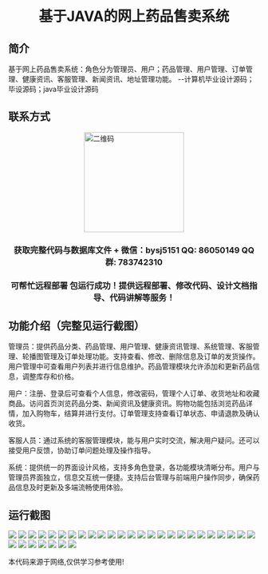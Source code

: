 <p><h1 align="center">基于JAVA的网上药品售卖系统</h1></p>

## 简介
基于网上药品售卖系统：角色分为管理员、用户；药品管理、用户管理、订单管理、健康资讯、客服管理、新闻资讯、地址管理功能。    --计算机毕业设计源码；毕设源码；java毕业设计源码


## 联系方式
<img src="https://bs-1329754181.cos.ap-shanghai.myqcloud.com/wx.jpg" alt="二维码" style="display: block; margin: 0 auto;" width="200px">
<p><h3 align="center">获取完整代码与数据库文件 + 微信：bysj5151 QQ: 86050149 QQ群: 783742310</h3></p>
<p><h3 align="center">可帮忙远程部署 包运行成功！提供远程部署、修改代码、设计文档指导、代码讲解等服务！</h3></p>

## 功能介绍（完整见运行截图）
管理员：提供药品分类、药品管理、用户管理、健康资讯管理、系统管理、客服管理、轮播图管理及订单处理功能。支持查看、修改、删除信息及订单的发货操作。用户管理中可查看用户列表并进行信息维护。药品管理模块允许添加和更新药品信息，调整库存和价格。

用户：注册、登录后可查看个人信息，修改密码，管理个人订单、收货地址和收藏商品。访问首页浏览药品分类、新闻资讯及健康资讯。购物功能包括浏览药品详情，加入购物车，结算并进行支付。订单管理支持查看订单状态、申请退款及确认收货。

客服人员：通过系统的客服管理模块，能与用户实时交流，解决用户疑问。还可以接受用户反馈，协助订单问题处理及操作指导。

系统：提供统一的界面设计风格，支持多角色登录，各功能模块清晰分布。用户与管理员界面独立，信息交互统一便捷。支持后台管理与前端用户操作同步，确保药品信息及时更新及多端流畅使用体验。


## 运行截图
![](https://bs-1329754181.cos.ap-shanghai.myqcloud.com/ssm/OnlinePharmacySystem/img/001.jpg)
![](https://bs-1329754181.cos.ap-shanghai.myqcloud.com/ssm/OnlinePharmacySystem/img/002.jpg)
![](https://bs-1329754181.cos.ap-shanghai.myqcloud.com/ssm/OnlinePharmacySystem/img/003.jpg)
![](https://bs-1329754181.cos.ap-shanghai.myqcloud.com/ssm/OnlinePharmacySystem/img/004.jpg)
![](https://bs-1329754181.cos.ap-shanghai.myqcloud.com/ssm/OnlinePharmacySystem/img/005.jpg)
![](https://bs-1329754181.cos.ap-shanghai.myqcloud.com/ssm/OnlinePharmacySystem/img/006.jpg)
![](https://bs-1329754181.cos.ap-shanghai.myqcloud.com/ssm/OnlinePharmacySystem/img/007.jpg)
![](https://bs-1329754181.cos.ap-shanghai.myqcloud.com/ssm/OnlinePharmacySystem/img/008.jpg)
![](https://bs-1329754181.cos.ap-shanghai.myqcloud.com/ssm/OnlinePharmacySystem/img/009.jpg)
![](https://bs-1329754181.cos.ap-shanghai.myqcloud.com/ssm/OnlinePharmacySystem/img/010.jpg)
![](https://bs-1329754181.cos.ap-shanghai.myqcloud.com/ssm/OnlinePharmacySystem/img/011.jpg)
![](https://bs-1329754181.cos.ap-shanghai.myqcloud.com/ssm/OnlinePharmacySystem/img/012.jpg)
![](https://bs-1329754181.cos.ap-shanghai.myqcloud.com/ssm/OnlinePharmacySystem/img/013.jpg)
![](https://bs-1329754181.cos.ap-shanghai.myqcloud.com/ssm/OnlinePharmacySystem/img/014.jpg)
![](https://bs-1329754181.cos.ap-shanghai.myqcloud.com/ssm/OnlinePharmacySystem/img/015.jpg)
![](https://bs-1329754181.cos.ap-shanghai.myqcloud.com/ssm/OnlinePharmacySystem/img/016.jpg)
![](https://bs-1329754181.cos.ap-shanghai.myqcloud.com/ssm/OnlinePharmacySystem/img/017.jpg)
![](https://bs-1329754181.cos.ap-shanghai.myqcloud.com/ssm/OnlinePharmacySystem/img/018.jpg)
![](https://bs-1329754181.cos.ap-shanghai.myqcloud.com/ssm/OnlinePharmacySystem/img/019.jpg)
![](https://bs-1329754181.cos.ap-shanghai.myqcloud.com/ssm/OnlinePharmacySystem/img/020.jpg)
![](https://bs-1329754181.cos.ap-shanghai.myqcloud.com/ssm/OnlinePharmacySystem/img/021.jpg)
![](https://bs-1329754181.cos.ap-shanghai.myqcloud.com/ssm/OnlinePharmacySystem/img/022.jpg)
![](https://bs-1329754181.cos.ap-shanghai.myqcloud.com/ssm/OnlinePharmacySystem/img/023.jpg)
![](https://bs-1329754181.cos.ap-shanghai.myqcloud.com/ssm/OnlinePharmacySystem/img/024.jpg)
![](https://bs-1329754181.cos.ap-shanghai.myqcloud.com/ssm/OnlinePharmacySystem/img/025.jpg)
![](https://bs-1329754181.cos.ap-shanghai.myqcloud.com/ssm/OnlinePharmacySystem/img/026.jpg)
![](https://bs-1329754181.cos.ap-shanghai.myqcloud.com/ssm/OnlinePharmacySystem/img/027.jpg)
![](https://bs-1329754181.cos.ap-shanghai.myqcloud.com/ssm/OnlinePharmacySystem/img/028.jpg)
![](https://bs-1329754181.cos.ap-shanghai.myqcloud.com/ssm/OnlinePharmacySystem/img/029.jpg)
![](https://bs-1329754181.cos.ap-shanghai.myqcloud.com/ssm/OnlinePharmacySystem/img/030.jpg)
![](https://bs-1329754181.cos.ap-shanghai.myqcloud.com/ssm/OnlinePharmacySystem/img/031.jpg)
![](https://bs-1329754181.cos.ap-shanghai.myqcloud.com/ssm/OnlinePharmacySystem/img/032.jpg)

<p>本代码来源于网络,仅供学习参考使用!</p>
